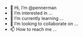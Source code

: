 - 👋 Hi, I’m @pennerman
- 👀 I’m interested in ...
- 🌱 I’m currently learning ...
- 💞️ I’m looking to collaborate on ...
- 📫 How to reach me ...

<!---
pennerman/pennerman is a ✨ special ✨ repository because its `README.md` (this file) appears on your GitHub profile.
You can click the Preview link to take a look at your changes.
--->
